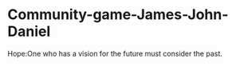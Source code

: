 # Community-game-James-John-Daniel
Hope:One who has a vision for the future must consider the past.



